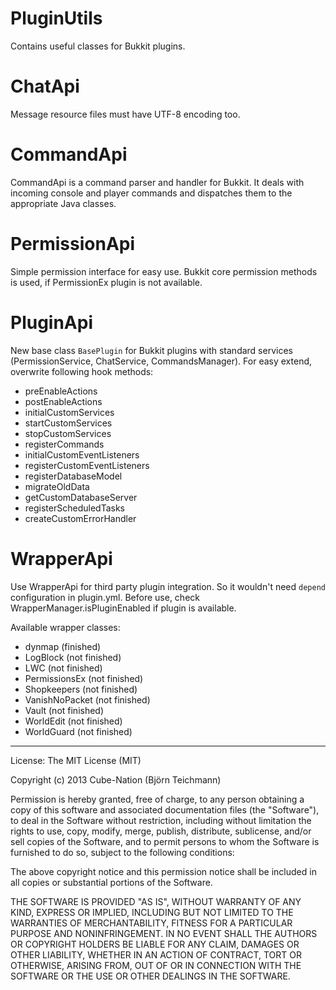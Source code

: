 PluginUtils
==========
Contains useful classes for Bukkit plugins.

ChatApi
==========
Message resource files must have UTF-8 encoding too.

CommandApi
==========
CommandApi is a command parser and handler for Bukkit. It deals with
incoming console and player commands and dispatches them to the appropriate
Java classes.

PermissionApi
==========
Simple permission interface for easy use. Bukkit core permission methods is used, if PermissionEx plugin is not available.

PluginApi
==========
New base class `BasePlugin` for Bukkit plugins with standard services (PermissionService, ChatService, CommandsManager).
For easy extend, overwrite following hook methods:
- preEnableActions
- postEnableActions
- initialCustomServices
- startCustomServices
- stopCustomServices
- registerCommands
- initialCustomEventListeners
- registerCustomEventListeners
- registerDatabaseModel
- migrateOldData
- getCustomDatabaseServer
- registerScheduledTasks
- createCustomErrorHandler

WrapperApi
==========
Use WrapperApi for third party plugin integration. So it wouldn't need `depend` configuration in plugin.yml.
Before use, check WrapperManager.isPluginEnabled if plugin is available.
  
Available wrapper classes:
- dynmap (finished)
- LogBlock (not finished)
- LWC (not finished)
- PermissionsEx (not finished)
- Shopkeepers (not finished)
- VanishNoPacket (not finished)
- Vault (not finished)
- WorldEdit (not finished)
- WorldGuard (not finished)

---

License: The MIT License (MIT)

Copyright (c) 2013 Cube-Nation (Björn Teichmann)

Permission is hereby granted, free of charge, to any person obtaining a copy
of this software and associated documentation files (the "Software"), to deal
in the Software without restriction, including without limitation the rights
to use, copy, modify, merge, publish, distribute, sublicense, and/or sell
copies of the Software, and to permit persons to whom the Software is
furnished to do so, subject to the following conditions:

The above copyright notice and this permission notice shall be included in
all copies or substantial portions of the Software.

THE SOFTWARE IS PROVIDED "AS IS", WITHOUT WARRANTY OF ANY KIND, EXPRESS OR
IMPLIED, INCLUDING BUT NOT LIMITED TO THE WARRANTIES OF MERCHANTABILITY,
FITNESS FOR A PARTICULAR PURPOSE AND NONINFRINGEMENT. IN NO EVENT SHALL THE
AUTHORS OR COPYRIGHT HOLDERS BE LIABLE FOR ANY CLAIM, DAMAGES OR OTHER
LIABILITY, WHETHER IN AN ACTION OF CONTRACT, TORT OR OTHERWISE, ARISING FROM,
OUT OF OR IN CONNECTION WITH THE SOFTWARE OR THE USE OR OTHER DEALINGS IN
THE SOFTWARE.

